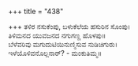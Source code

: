+++
title = "438"

+++
ತಳಿರ ನಸುಕೆಂಪು, ಬಳುಕೆಲೆಯ ಹಸುರಿನ ಸೊಂಪು।  
ತಿಳಿಮನದ ಯುವಜನದ ನಗುಗಣ್ಣ ಹೊಳಪು॥  
ಬೆಳೆವರಿವು ಮಗುದುಟಿಯಿನುಣ್ಮಿಸುವ ನುಡಿಚಿಗುರು।  
ಇಳೆಯೊಳಿವನೊಲ್ಲನಾರ್? - ಮಂಕುತಿಮ್ಮ॥  
